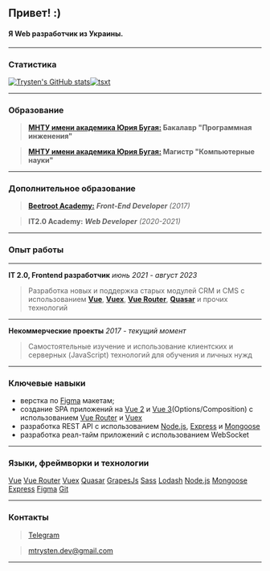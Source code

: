 ## Привет! :)

#### Я Web разработчик из Украины.


---

### Статистика

[![Trysten's GitHub stats](https://github-readme-stats.vercel.app/api?username=AlienNT&layout=compact&langs_count=5&theme=tokyonight&show_icons=true&bg_color=00000000&hide_border=true&locale=ru&exclude_repo=it2_0,Tristen,works,Reports&rank_icon=github&custom_title=Статистика%20GitHub)](https://github.com/anuraghazra/github-readme-stats)[![tsxt](https://github-readme-stats.vercel.app/api/top-langs?username=AlienNT&layout=compact&langs_count=5&theme=tokyonight&show_icons=true&bg_color=00000000&hide_border=true&locale=ru&exclude_repo=it2_0,Tristen,works,Reports&custom_title=Часто%20используемы%20языки)](https://github.com/anuraghazra/convoychat)


---

### Образование

> **[МНТУ имени академика Юрия Бугая:](https://istu.edu.ua/) Бакалавр "Программная инженения"**

> **[МНТУ имени академика Юрия Бугая:](https://istu.edu.ua/) Магистр "Компьютерные науки"**

---

### Дополнительное образование

> [**Beetroot Academy:**](https://beetroot.academy/) ___Front-End Developer___ _(2017)_

> **IT2.0 Academy:** ___Web Developer___ _(2020-2021)_

---

### Опыт работы

---
**IT 2.0, Frontend разработчик**  _июнь 2021 - август 2023_
> Разработка новых и поддержка старых модулей CRM и СMS с использованием **[Vue](https://vuejs.org/)**, **[Vuex](https://vuex.vuejs.org/)**, **[Vue Router](https://router.vuejs.org/)**, **[Quasar](https://quasar.dev/)** и прочих технологий

---

**Некоммерческие проекты** _2017 - текущий момент_  
> Самостоятельные изучение и использование клиентских и серверных (JavaScript) технологий для обучения и личных нужд
 

---

### Ключевые навыки


- верстка по [Figma](https://www.figma.com/) макетам;
- создание SPA приложений на [Vue 2](https://v2.vuejs.org/) и [Vue 3](https://vuejs.org/)(Options/Composition) с использованием [Vue Router](https://router.vuejs.org/) и [Vuex](https://vuex.vuejs.org)
- разработка REST API с использованием [Node.js](https://nodejs.org), [Express](https://expressjs.com) и [Mongoose](https://mongoosejs.com)
- разработка реал-тайм приложений с использованием WebSocket


---

### Языки, фреймворки и технологии

[Vue](https://vuejs.org/)
[Vue Router](https://router.vuejs.org/)
[Vuex](https://vuex.vuejs.org/)
[Quasar](https://quasar.dev/)
[GrapesJs](https://grapesjs.com/)
[Sass](https://sass-lang.com/)
[Lodash](https://lodash.com/)
[Node.js](https://nodejs.org/)
[Mongoose](https://mongoosejs.com/)
[Express](https://expressjs.com/ru/)
[Figma](https://www.figma.com/)
[Git](https://git-scm.com/)

---

### Контакты

> [Telegram](https://t.me/ntrysten)

> [mtrysten.dev@gmail.com](mailto:mtrysten.dev@gmail.com)

___
